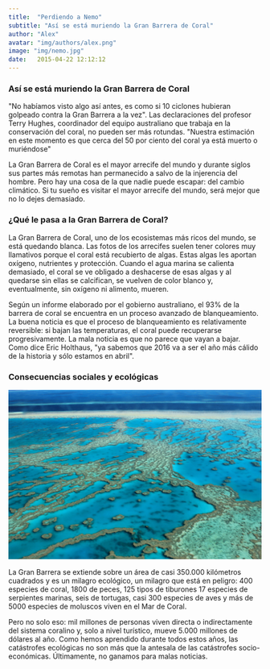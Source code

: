 ```yaml
---
title:  "Perdiendo a Nemo"
subtitle: "Así se está muriendo la Gran Barrera de Coral"
author: "Alex"
avatar: "img/authors/alex.png"
image: "img/nemo.jpg"
date:   2015-04-22 12:12:12
---
```


### Así se está muriendo la Gran Barrera de Coral
"No habíamos visto algo así antes, es como si 10 ciclones hubieran golpeado contra la Gran Barrera a la vez". Las declaraciones del profesor Terry Hughes, coordinador del equipo australiano que trabaja en la conservación del coral, no pueden ser más rotundas. "Nuestra estimación en este momento es que cerca del 50 por ciento del coral ya está muerto o muriéndose"

La Gran Barrera de Coral es el mayor arrecife del mundo y durante siglos sus partes más remotas han permanecido a salvo de la injerencia del hombre. Pero hay una cosa de la que nadie puede escapar: del cambio climático. Si tu sueño es visitar el mayor arrecife del mundo, será mejor que no lo dejes demasiado.

### ¿Qué le pasa a la Gran Barrera de Coral?
La Gran Barrera de Coral, uno de los ecosistemas más ricos del mundo, se está quedando blanca. Las fotos de los arrecifes suelen tener colores muy llamativos porque el coral está recubierto de algas. Estas algas les aportan oxígeno, nutrientes y protección. Cuando el agua marina se calienta demasiado, el coral se ve obligado a deshacerse de esas algas y al quedarse sin ellas se calcifican, se vuelven de color blanco y, eventualmente, sin oxígeno ni alimento, mueren.

Según un informe elaborado por el gobierno australiano, el 93% de la barrera de coral se encuentra en un proceso avanzado de blanqueamiento. La buena noticia es que el proceso de blanqueamiento es relativamente reversible: si bajan las temperaturas, el coral puede recuperarse progresivamente. La mala noticia es que no parece que vayan a bajar. Como dice Eric Holthaus, "ya sabemos que 2016 va a ser el año más cálido de la historia y sólo estamos en abril".

### Consecuencias sociales y ecológicas

![Barrera](img/barrera.jpg)

La Gran Barrera se extiende sobre un área de casi 350.000 kilómetros cuadrados y es un milagro ecológico, un milagro que está en peligro: 400 especies de coral, 1800 de peces, 125 tipos de tiburones 17 especies de serpientes marinas, seis de tortugas, casi 300 especies de aves y más de 5000 especies de moluscos viven en el Mar de Coral.

Pero no solo eso: mil millones de personas viven directa o indirectamente del sistema coralino y, solo a nivel turístico, mueve 5.000 millones de dólares al año. Como hemos aprendido durante todos estos años, las catástrofes ecológicas no son más que la antesala de las catástrofes socio-económicas. Últimamente, no ganamos para malas noticias.

